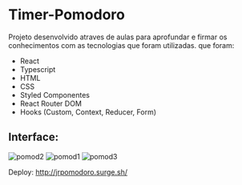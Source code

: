 # Timer-Pomodoro

Projeto desenvolvido atraves de aulas para aprofundar e firmar os conhecimentos com as tecnologias que foram utilizadas.
que foram: 
- React
- Typescript
- HTML 
- CSS
- Styled Componentes
- React Router DOM
- Hooks (Custom, Context, Reducer, Form)

## Interface: 
![pomod2](https://user-images.githubusercontent.com/89329137/205465549-2a2d0a82-2364-40da-a652-01784f89e59a.jpg)
![pomod1](https://user-images.githubusercontent.com/89329137/205465547-52b3f0c0-b578-4557-b2b6-518bcaf04f09.jpg)
![pomod3](https://user-images.githubusercontent.com/89329137/205465550-960bcc30-a2ae-4fe1-be4b-5ea6cdbf390e.jpg)


Deploy: http://jrpomodoro.surge.sh/

